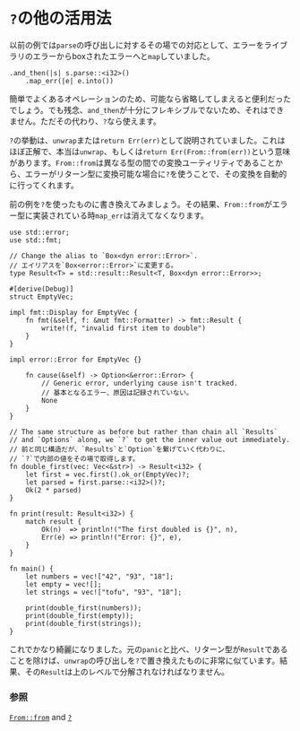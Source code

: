 <!--
# Other uses of `?`
-->
# `?`の他の活用法

<!--
Notice in the previous example that our immediate reaction to calling
`parse` is to `map` the error from a library error into a boxed
error:
-->
以前の例では`parse`の呼び出しに対するその場での対応として、エラーをライブラリのエラーからboxされたエラーへと`map`していました。

```rust,ignore
.and_then(|s| s.parse::<i32>()
    .map_err(|e| e.into())
```

<!--
Since this is a simple and common operation, it would be convenient if it
could be elided. Alas, because `and_then` is not sufficiently flexible, it
cannot. However, we can instead use `?`.
-->
簡単でよくあるオペレーションのため、可能なら省略してしまえると便利だったでしょう。でも残念、`and_then`が十分にフレキシブルでないため、それはできません。ただその代わり、`?`なら使えます。

<!--
`?` was previously explained as either `unwrap` or `return Err(err)`.
This is only mostly true. It actually means `unwrap` or
`return Err(From::from(err))`. Since `From::from` is a conversion utility
between different types, this means that if you `?` where the error is
convertible to the return type, it will convert automatically.
-->
`?`の挙動は、`unwrap`または`return Err(err)`として説明されていました。これはほぼ正解で、本当は`unwrap`、もしくは`return Err(From::from(err))`という意味があります。`From::from`は異なる型の間での変換ユーティリティであることから、エラーがリターン型に変換可能な場合に`?`を使うことで、その変換を自動的に行ってくれます。

<!--
Here, we rewrite the previous example using `?`. As a result, the
`map_err` will go away when `From::from` is implemented for our error type:
-->
前の例を`?`を使ったものに書き換えてみましょう。その結果、`From::from`がエラー型に実装されている時`map_err`は消えてなくなります。

```rust,editable
use std::error;
use std::fmt;

// Change the alias to `Box<dyn error::Error>`.
// エイリアスを`Box<error::Error>`に変更する。
type Result<T> = std::result::Result<T, Box<dyn error::Error>>;

#[derive(Debug)]
struct EmptyVec;

impl fmt::Display for EmptyVec {
    fn fmt(&self, f: &mut fmt::Formatter) -> fmt::Result {
        write!(f, "invalid first item to double")
    }
}

impl error::Error for EmptyVec {}

    fn cause(&self) -> Option<&error::Error> {
        // Generic error, underlying cause isn't tracked.
        // 基本となるエラー、原因は記録されていない。
        None
    }
}

// The same structure as before but rather than chain all `Results`
// and `Options` along, we `?` to get the inner value out immediately.
// 前と同じ構造だが、`Results`と`Option`を繋げていく代わりに、
// `?`で内部の値をその場で取得します。
fn double_first(vec: Vec<&str>) -> Result<i32> {
    let first = vec.first().ok_or(EmptyVec)?;
    let parsed = first.parse::<i32>()?;
    Ok(2 * parsed)
}

fn print(result: Result<i32>) {
    match result {
        Ok(n)  => println!("The first doubled is {}", n),
        Err(e) => println!("Error: {}", e),
    }
}

fn main() {
    let numbers = vec!["42", "93", "18"];
    let empty = vec![];
    let strings = vec!["tofu", "93", "18"];

    print(double_first(numbers));
    print(double_first(empty));
    print(double_first(strings));
}
```

<!--
This is actually fairly clean now. Compared with the original `panic`, it
is very similar to replacing the `unwrap` calls with `?` except that the
return types are `Result`. As a result, they must be destructured at the
top level.
-->
これでかなり綺麗になりました。元の`panic`と比べ、リターン型が`Result`であることを除けば、`unwrap`の呼び出しを`?`で置き換えたものに非常に似ています。結果、その`Result`は上のレベルで分解されなければなりません。

<!--
### See also:
-->
### 参照

[`From::from`][from] and [`?`][q_mark]

[from]: https://doc.rust-lang.org/std/convert/trait.From.html
[q_mark]: https://doc.rust-lang.org/reference/expressions/operator-expr.html#the-question-mark-operator
